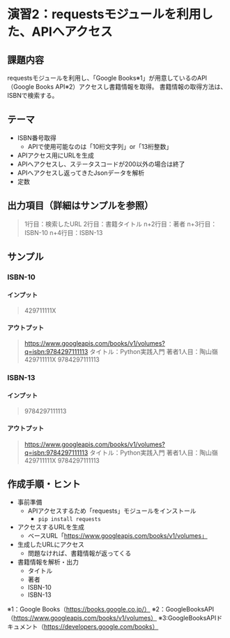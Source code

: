 # 演習2：requestsモジュールを利用した、APIへアクセス

## 課題内容
requestsモジュールを利用し、「Google Books※1」が用意しているのAPI（Google Books API※2）アクセスし書籍情報を取得。
書籍情報の取得方法は、ISBNで検索する。


## テーマ
- ISBN番号取得
  - APIで使用可能なのは「10桁文字列」or「13桁整数」
- APIアクセス用にURLを生成
- APIへアクセスし、ステータスコードが200以外の場合は終了
- APIへアクセスし返ってきたJsonデータを解析
- 定数


## 出力項目（詳細はサンプルを参照）
> 1行目：検索したURL
> 2行目：書籍タイトル
> n+2行目：著者
> n+3行目：ISBN-10
> n+4行目：ISBN-13


## サンプル
### ISBN-10
#### インプット
> 429711111X

#### アウトプット
> https://www.googleapis.com/books/v1/volumes?q=isbn:9784297111113
タイトル：Python実践入門
著者1人目：陶山嶺
429711111X
9784297111113

### ISBN-13
#### インプット
> 9784297111113
#### アウトプット
> https://www.googleapis.com/books/v1/volumes?q=isbn:9784297111113
タイトル：Python実践入門
著者1人目：陶山嶺
429711111X
9784297111113


## 作成手順・ヒント
- 事前準備
  - APIアクセスするため「requests」モジュールをインストール
     - ```pip install requests```
- アクセスするURLを生成
  - ベースURL「https://www.googleapis.com/books/v1/volumes」
- 生成したURLにアクセス
  - 問題なければ、書籍情報が返ってくる
- 書籍情報を解析・出力
  - タイトル
  - 著者
  - ISBN-10
  - ISBN-13


※1：Google Books（https://books.google.co.jp/）
※2：GoogleBooksAPI（https://www.googleapis.com/books/v1/volumes）
※3:GoogleBooksAPIドキュメント（https://developers.google.com/books）
